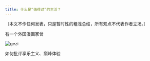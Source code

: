 ```yaml
---
title: 什么是“值得过”的生活？
---
```


（本文不作任何发表，只是暂时性的粗浅总结，所有观点不代表作者立场。）

有一个外国漫画家曾

![gezi](https://pic1.zhimg.com/80/v2-b2ac336dacd61dac8de699c9aa381024_1440w.jpg)

如何批评享乐主义、巅峰体验